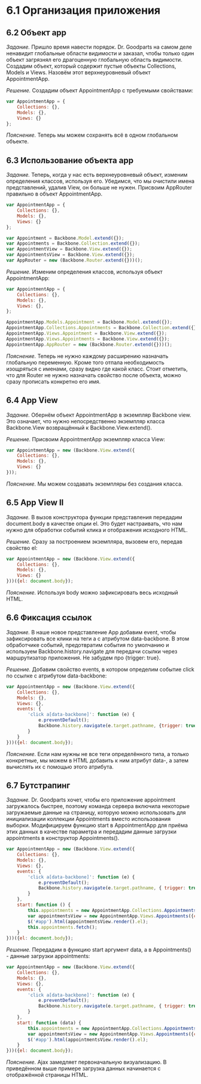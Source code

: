# 6.1 Организация приложения

## 6.2 Объект app

_Задание._
Пришло время навести порядок. Dr. Goodparts на самом деле ненавидит глобальные области видимости и заказал, чтобы только один объект загрязнял его драгоценную глобальную область видимости.   
Создадим объект, который содержит пустые объекты Collections, Models и Views. Назовём этот верхнеуровневый объект AppointmentApp.

_Решение._
Создадим объект AppointmentApp с требуемыми свойствами:
```javascript
var AppointmentApp = {
    Collections: {},
    Models: {},
    Views: {}
}; 
```

_Пояснение._
Теперь мы можем сохранять всё в одном глобальном объекте. 

## 6.3 Использование объекта app

_Задание._
Теперь, когда у нас есть верхнеуровневый объект, изменим определения классов, используя его. Убедимся, что мы очистили имена представлений, удалив View, он больше не нужен. Присвоим AppRouter правильно в объект AppointmentApp.
```javascript
var AppointmentApp = {
    Collections: {},
    Models: {},
    Views: {}
};

var Appointment = Backbone.Model.extend({});
var Appointments = Backbone.Collection.extend({});
var AppointmentView = Backbone.View.extend({});
var AppointmentsView = Backbone.View.extend({});
var AppRouter = new (Backbone.Router.extend({}))();
```

_Решение._
Изменим определения классов, используя объект AppointmentApp:
```javascript
var AppointmentApp = {
    Collections: {},
    Models: {},
    Views: {},
};

AppointmentApp.Models.Appointment = Backbone.Model.extend({});
AppointmentApp.Collections.Appointments = Backbone.Collection.extend({});
AppointmentApp.Views.Appointment = Backbone.View.extend({});
AppointmentApp.Views.Appointments = Backbone.View.extend({});
AppointmentApp.AppRouter = new (Backbone.Router.extend({}))();
```

_Пояснение._
Теперь не нужно каждому расширению назначать глобальную переменную. Кроме того отпала необходимость изощряться с именами, сразу видно где какой класс. Стоит отметить, что для Router не нужно назначать свойство после объекта, можно сразу прописать конкретно его имя.

## 6.4 App View

_Задание._
Обернём объект AppointmentApp в экземпляр Backbone view. Это означает, что нужно непосредственно экземпляр класса Backbone.View возвращённый к Backbone.View.extend().

_Решение._
Присвоим AppointmentApp экземпляр класса View:
```javascript
var AppointmentApp = new (Backbone.View.extend({
    Collections: {},
    Models: {},
    Views: {}
}));
```

_Пояснение._
Мы можем создавать экземпляры без создания класса.

## 6.5 App View II

_Задание._
В вызов конструктора функции представления передадим document.body в качестве опции el. Это будет настраивать, что нам нужно для обработки событий клика и отображения исходного HTML.

_Решение._
Сразу за построением экземпляра, вызовем его, передав свойство el:
```javascript
var AppointmentApp = new (Backbone.View.extend({
    Collections: {},
    Models: {},
    Views: {}
}))({el: document.body});
```

_Пояснение._
Используя body можно зафиксировать весь исходный HTML.

## 6.6 Фиксация ссылок

_Задание._
В наше новое представление App добавим event, чтобы зафиксировать все клики на теги a с атрибутом data-backbone. В этом обработчике событий, предотвратим события по умолчанию и используем Backbone.history.navigate для передачи ссылки через маршрутизатор приложения. Не забудем про {trigger: true}.

_Решение._
Добавим свойство events, в котором определим событие click по ссылке с атрибутом data-backbone:
```javascript
var AppointmentApp = new (Backbone.View.extend({
    Collections: {},
    Models: {},
    Views: {},
    events: {
        'click a[data-backbone]': function (e) {
            e.preventDefault();
            Backbone.history.navigate(e.target.pathname, {trigger: true})
        }
    }
}))({el: document.body});
```

_Пояснение._
Если нам нужны не все теги определённого типа, а только конкретные, мы можем в HTML добавить к ним атрибут data-, а затем вычислять их с помощью этого атрибута.

## 6.7 Бутстрапинг

_Задание._
Dr. Goodparts хочет, чтобы его приложение appointment загружалось быстрее, поэтому команда сервера включила некоторые загружаемые данные на страницу, которую можно использовать для инициализации коллекции Appointments вместо использования выборки. Модифицируем функцию start в AppointmentApp для приёма этих данных в качестве параметра и передадим данные загрузки appointments в конструктор Appointments().
```javascript
var AppointmentApp = new (Backbone.View.extend({
    Collections: {},
    Models: {},
    Views: {},
    events: {
        'click a[data-backbone]': function (e) {
            e.preventDefault();
            Backbone.history.navigate(e.target.pathname, { trigger: true });
        }
    },
    start: function () {
        this.appointments = new AppointmentApp.Collections.Appointments();
        var appointmentsView = new AppointmentApp.Views.Appointments({collection: this.appointments});
        $('#app').html(appointmentsView.render().el);
        this.appointments.fetch();
    }
}))({el: document.body});
```

_Решение._
Передадим в функцию start аргумент data, а в Appointments() - данные загрузки appointments:
```javascript
var AppointmentApp = new (Backbone.View.extend({
    Collections: {},
    Models: {},
    Views: {},
    events: {
        'click a[data-backbone]': function (e) {
            e.preventDefault();
            Backbone.history.navigate(e.target.pathname, { trigger: true });
        }
    },
    start: function (data) {
        this.appointments = new AppointmentApp.Collections.Appointments(data.appointments);
        var appointmentsView = new AppointmentApp.Views.Appointments({collection: this.appointments});
        $('#app').html(appointmentsView.render().el);
    }
}))({el: document.body});
```

_Пояснение._
Ajax замедляет первоначальную визуализацию. В приведённом выше примере загрузка данных начинается с отображённой страницы HTML.